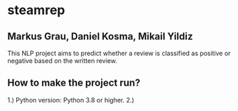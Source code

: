 # steamrep
## Markus Grau, Daniel Kosma, Mikail Yildiz

This NLP project aims to predict whether a review is classified as positive or negative based on the written review. 

## How to make the project run?

1.) Python version: Python 3.8 or higher. 
2.) 

